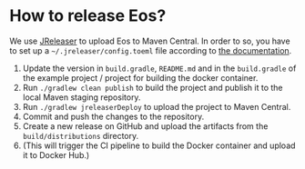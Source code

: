 # How to release Eos?

We use [JReleaser](https://jreleaser.org/) to upload Eos to Maven Central. In order to so, you have to set up a `~/.jreleaser/config.toeml` file according to [the documentation](https://jreleaser.org/guide/latest/examples/maven/maven-central.html#_gradle).

1. Update the version in `build.gradle`, `README.md` and in the `build.gradle` of the example project / project for building the docker container.
2. Run `./gradlew clean publish` to build the project and publish it to the local Maven staging repository.
3. Run `./gradlew jreleaserDeploy` to upload the project to Maven Central.
4. Commit and push the changes to the repository.
5. Create a new release on GitHub and upload the artifacts from the `build/distributions` directory.
6. (This will trigger the CI pipeline to build the Docker container and upload it to Docker Hub.)

